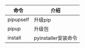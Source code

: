 | 命令      | 介绍                |
| --------- | ------------------- |
| pipupself | 升级pip             |
| pipup     | 升级包              |
| install   | pyinstaller安装命令 |

 

